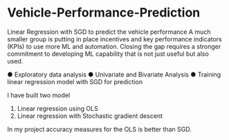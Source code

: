 # Vehicle-Performance-Prediction
Linear Regression with SGD to predict the vehicle performance
A much smaller group is putting in place incentives and key performance indicators
(KPIs) to use more ML and automation. Closing the gap requires a stronger commitment
to developing ML capability that is not just useful but also used.

● Exploratory data analysis
● Univariate and Bivariate Analysis
● Training linear regression model with SGD for prediction

I have built two model 
1. Linear regression using OLS
2. Linear regression with Stochastic gradient descent 


In my project accuracy measures for the OLS is better than SGD.
